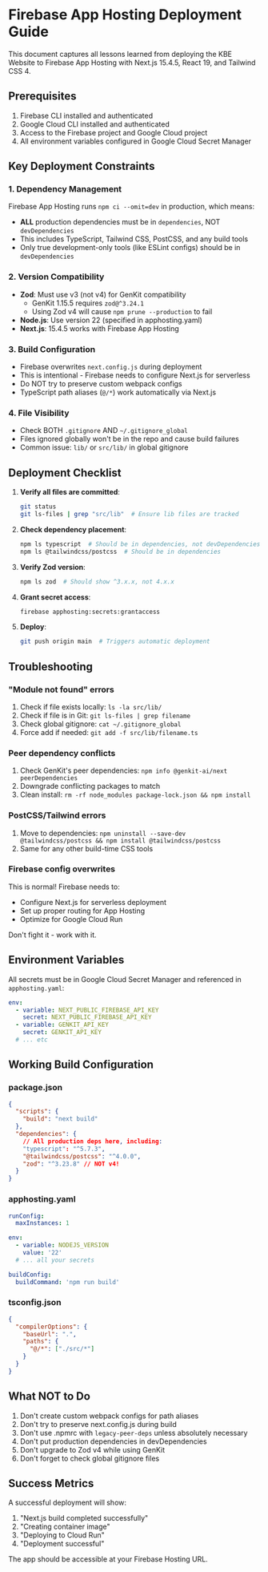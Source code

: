# Firebase App Hosting Deployment Guide

This document captures all lessons learned from deploying the KBE Website to Firebase App Hosting with Next.js 15.4.5, React 19, and Tailwind CSS 4.

## Prerequisites

1. Firebase CLI installed and authenticated
2. Google Cloud CLI installed and authenticated
3. Access to the Firebase project and Google Cloud project
4. All environment variables configured in Google Cloud Secret Manager

## Key Deployment Constraints

### 1. Dependency Management

Firebase App Hosting runs `npm ci --omit=dev` in production, which means:

- **ALL** production dependencies must be in `dependencies`, NOT `devDependencies`
- This includes TypeScript, Tailwind CSS, PostCSS, and any build tools
- Only true development-only tools (like ESLint configs) should be in `devDependencies`

### 2. Version Compatibility

- **Zod**: Must use v3 (not v4) for GenKit compatibility
  - GenKit 1.15.5 requires `zod@^3.24.1`
  - Using Zod v4 will cause `npm prune --production` to fail
- **Node.js**: Use version 22 (specified in apphosting.yaml)
- **Next.js**: 15.4.5 works with Firebase App Hosting

### 3. Build Configuration

- Firebase overwrites `next.config.js` during deployment
- This is intentional - Firebase needs to configure Next.js for serverless
- Do NOT try to preserve custom webpack configs
- TypeScript path aliases (`@/*`) work automatically via Next.js

### 4. File Visibility

- Check BOTH `.gitignore` AND `~/.gitignore_global`
- Files ignored globally won't be in the repo and cause build failures
- Common issue: `lib/` or `src/lib/` in global gitignore

## Deployment Checklist

1. **Verify all files are committed**:

   ```bash
   git status
   git ls-files | grep "src/lib"  # Ensure lib files are tracked
   ```

2. **Check dependency placement**:

   ```bash
   npm ls typescript  # Should be in dependencies, not devDependencies
   npm ls @tailwindcss/postcss  # Should be in dependencies
   ```

3. **Verify Zod version**:

   ```bash
   npm ls zod  # Should show ^3.x.x, not 4.x.x
   ```

4. **Grant secret access**:

   ```bash
   firebase apphosting:secrets:grantaccess
   ```

5. **Deploy**:
   ```bash
   git push origin main  # Triggers automatic deployment
   ```

## Troubleshooting

### "Module not found" errors

1. Check if file exists locally: `ls -la src/lib/`
2. Check if file is in Git: `git ls-files | grep filename`
3. Check global gitignore: `cat ~/.gitignore_global`
4. Force add if needed: `git add -f src/lib/filename.ts`

### Peer dependency conflicts

1. Check GenKit's peer dependencies: `npm info @genkit-ai/next peerDependencies`
2. Downgrade conflicting packages to match
3. Clean install: `rm -rf node_modules package-lock.json && npm install`

### PostCSS/Tailwind errors

1. Move to dependencies: `npm uninstall --save-dev @tailwindcss/postcss && npm install @tailwindcss/postcss`
2. Same for any other build-time CSS tools

### Firebase config overwrites

This is normal! Firebase needs to:

- Configure Next.js for serverless deployment
- Set up proper routing for App Hosting
- Optimize for Google Cloud Run

Don't fight it - work with it.

## Environment Variables

All secrets must be in Google Cloud Secret Manager and referenced in `apphosting.yaml`:

```yaml
env:
  - variable: NEXT_PUBLIC_FIREBASE_API_KEY
    secret: NEXT_PUBLIC_FIREBASE_API_KEY
  - variable: GENKIT_API_KEY
    secret: GENKIT_API_KEY
  # ... etc
```

## Working Build Configuration

### package.json

```json
{
  "scripts": {
    "build": "next build"
  },
  "dependencies": {
    // All production deps here, including:
    "typescript": "^5.7.3",
    "@tailwindcss/postcss": "^4.0.0",
    "zod": "^3.23.8" // NOT v4!
  }
}
```

### apphosting.yaml

```yaml
runConfig:
  maxInstances: 1

env:
  - variable: NODEJS_VERSION
    value: '22'
  # ... all your secrets

buildConfig:
  buildCommand: 'npm run build'
```

### tsconfig.json

```json
{
  "compilerOptions": {
    "baseUrl": ".",
    "paths": {
      "@/*": ["./src/*"]
    }
  }
}
```

## What NOT to Do

1. Don't create custom webpack configs for path aliases
2. Don't try to preserve next.config.js during build
3. Don't use .npmrc with `legacy-peer-deps` unless absolutely necessary
4. Don't put production dependencies in devDependencies
5. Don't upgrade to Zod v4 while using GenKit
6. Don't forget to check global gitignore files

## Success Metrics

A successful deployment will show:

1. "Next.js build completed successfully"
2. "Creating container image"
3. "Deploying to Cloud Run"
4. "Deployment successful"

The app should be accessible at your Firebase Hosting URL.
